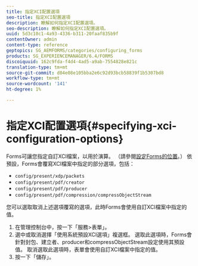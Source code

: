 ```yaml
---
title: 指定XCI配置選項
seo-title: 指定XCI配置選項
description: 瞭解如何指定XCI配置選項。
seo-description: 瞭解如何指定XCI配置選項。
uuid: 5d3c10c1-4a93-4336-b311-20faaf835b9f
contentOwner: admin
content-type: reference
geptopics: SG_AEMFORMS/categories/configuring_forms
products: SG_EXPERIENCEMANAGER/6.4/FORMS
discoiquuid: 162c9fda-f4d4-4ad5-a9ab-7554828e821c
translation-type: tm+mt
source-git-commit: d04e08e105bba2e6c92d93bcb58839f1b5307bd8
workflow-type: tm+mt
source-wordcount: '141'
ht-degree: 1%

---
```



# 指定XCI配置選項{#specifying-xci-configuration-options}

Forms可讓您指定自訂XCI檔案，以用於演算。 （請參閱[設定Forms的位置](/help/forms/using/admin-help/configuring-locations-forms.md#configuring-locations-for-forms)。） 依預設，Forms會覆寫XCI檔案中指定的部分選項，包括：

* `config/present/xdp/packets`
* `config/present/pdf/creator`
* `config/present/pdf/producer`
* `config/present/pdf/compression/compressObjectStream`

您可以選取取消上述選項覆寫的選項，此時Forms會使用自訂XCI檔案中指定的值。

1. 在管理控制台中，按一下「服務>表單」。
1. 選中或取消選擇「使用系統預設XCI選項」複選框。 選取此選項時，Forms會針對封包、建立者、producer和compressObjectStream設定使用其預設值。 取消選取此選項時，表單會使用自訂XCI檔案中指定的值。
1. 按一下「儲存」。

